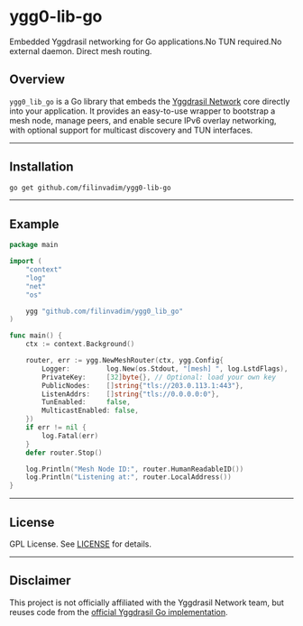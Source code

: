 # ygg0-lib-go
Embedded Yggdrasil networking for Go applications.No TUN required.No external daemon. Direct mesh routing.

## Overview

`ygg0_lib_go` is a Go library that embeds the [Yggdrasil Network](https://yggdrasil-network.github.io/) core directly into your 
application. It provides an easy-to-use wrapper to bootstrap a mesh node, manage peers, and enable 
secure IPv6 overlay networking, with optional support for multicast discovery and TUN interfaces.

---

## Installation

```bash
go get github.com/filinvadim/ygg0-lib-go
````

---

## Example

```go
package main

import (
	"context"
	"log"
	"net"
	"os"

	ygg "github.com/filinvadim/ygg0_lib_go"
)

func main() {
	ctx := context.Background()

	router, err := ygg.NewMeshRouter(ctx, ygg.Config{
		Logger:         log.New(os.Stdout, "[mesh] ", log.LstdFlags),
		PrivateKey:     [32]byte{}, // Optional: load your own key
		PublicNodes:    []string{"tls://203.0.113.1:443"},
		ListenAddrs:    []string{"tls://0.0.0.0:0"},
		TunEnabled:     false,
		MulticastEnabled: false,
	})
	if err != nil {
		log.Fatal(err)
	}
	defer router.Stop()

	log.Println("Mesh Node ID:", router.HumanReadableID())
	log.Println("Listening at:", router.LocalAddress())
}
```

---

## License

GPL License. See [LICENSE](./LICENSE) for details.

---

## Disclaimer

This project is not officially affiliated with the Yggdrasil Network team, 
but reuses code from the [official Yggdrasil Go implementation](https://github.com/yggdrasil-network/yggdrasil-go).


